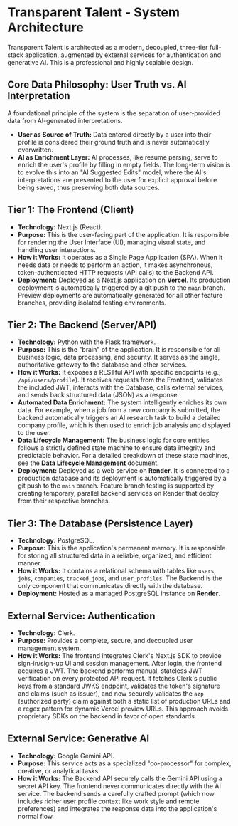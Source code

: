 # Transparent Talent - System Architecture

Transparent Talent is architected as a modern, decoupled, three-tier full-stack application, augmented by external services for authentication and generative AI. This is a professional and highly scalable design.

## Core Data Philosophy: User Truth vs. AI Interpretation
A foundational principle of the system is the separation of user-provided data from AI-generated interpretations.
*   **User as Source of Truth:** Data entered directly by a user into their profile is considered their ground truth and is never automatically overwritten.
*   **AI as Enrichment Layer:** AI processes, like resume parsing, serve to enrich the user's profile by filling in empty fields. The long-term vision is to evolve this into an "AI Suggested Edits" model, where the AI's interpretations are presented to the user for explicit approval before being saved, thus preserving both data sources.

## Tier 1: The Frontend (Client)

*   **Technology:** Next.js (React).
*   **Purpose:** This is the user-facing part of the application. It is responsible for rendering the User Interface (UI), managing visual state, and handling user interactions.
*   **How it Works:** It operates as a Single Page Application (SPA). When it needs data or needs to perform an action, it makes asynchronous, token-authenticated HTTP requests (API calls) to the Backend API.
*   **Deployment:** Deployed as a Next.js application on **Vercel**. Its production deployment is automatically triggered by a git push to the `main` branch. Preview deployments are automatically generated for all other feature branches, providing isolated testing environments.

## Tier 2: The Backend (Server/API)

*   **Technology:** Python with the Flask framework.
*   **Purpose:** This is the "brain" of the application. It is responsible for all business logic, data processing, and security. It serves as the single, authoritative gateway to the database and other services.
*   **How it Works:** It exposes a RESTful API with specific endpoints (e.g., `/api/users/profile`). It receives requests from the Frontend, validates the included JWT, interacts with the Database, calls external services, and sends back structured data (JSON) as a response.
*   **Automated Data Enrichment:** The system intelligently enriches its own data. For example, when a job from a new company is submitted, the backend automatically triggers an AI research task to build a detailed company profile, which is then used to enrich job analysis and displayed to the user.
*   **Data Lifecycle Management:** The business logic for core entities follows a strictly defined state machine to ensure data integrity and predictable behavior. For a detailed breakdown of these state machines, see the **[Data Lifecycle Management](DATA_LIFECYCLE.md)** document.
*   **Deployment:** Deployed as a web service on **Render**. It is connected to a production database and its deployment is automatically triggered by a git push to the `main` branch. Feature branch testing is supported by creating temporary, parallel backend services on Render that deploy from their respective branches.

## Tier 3: The Database (Persistence Layer)

*   **Technology:** PostgreSQL.
*   **Purpose:** This is the application's permanent memory. It is responsible for storing all structured data in a reliable, organized, and efficient manner.
*   **How it Works:** It contains a relational schema with tables like `users`, `jobs`, `companies`, `tracked_jobs`, and `user_profiles`. The Backend is the only component that communicates directly with the database.
*   **Deployment:** Hosted as a managed PostgreSQL instance on **Render**.

## External Service: Authentication

*   **Technology:** Clerk.
*   **Purpose:** Provides a complete, secure, and decoupled user management system.
*   **How it Works:** The frontend integrates Clerk's Next.js SDK to provide sign-in/sign-up UI and session management. After login, the frontend acquires a JWT. The backend performs manual, stateless JWT verification on every protected API request. It fetches Clerk's public keys from a standard JWKS endpoint, validates the token's signature and claims (such as issuer), and now securely validates the `azp` (authorized party) claim against both a static list of production URLs and a regex pattern for dynamic Vercel preview URLs. This approach avoids proprietary SDKs on the backend in favor of open standards.

## External Service: Generative AI

*   **Technology:** Google Gemini API.
*   **Purpose:** This service acts as a specialized "co-processor" for complex, creative, or analytical tasks.
*   **How it Works:** The Backend API securely calls the Gemini API using a secret API key. The frontend never communicates directly with the AI service. The backend sends a carefully crafted prompt (which now includes richer user profile context like work style and remote preferences) and integrates the response data into the application's normal flow.